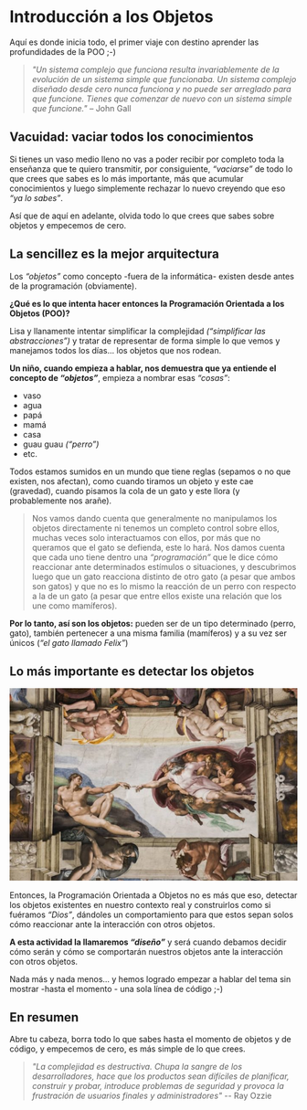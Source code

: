 # Introducción a los Objetos

Aquí es donde inicia todo, el primer viaje con destino aprender las profundidades de la POO ;-)

>_"Un sistema complejo que funciona resulta invariablemente de la evolución de un sistema simple que funcionaba. Un sistema complejo diseñado desde cero nunca funciona y no puede ser arreglado para que funcione. Tienes que comenzar de nuevo con un sistema simple que funcione."_ – John Gall

## Vacuidad: vaciar todos los conocimientos

Si tienes un vaso medio lleno no vas a poder recibir por completo toda la enseñanza que te quiero transmitir, por consiguiente, _“vaciarse”_ de todo lo que crees que sabes es lo más importante, más que acumular conocimientos y luego simplemente rechazar lo nuevo creyendo que eso _“ya lo sabes”_.

Así que de aquí en adelante, olvida todo lo que crees que sabes sobre objetos y empecemos de cero.

## La sencillez es la mejor arquitectura

Los _“objetos”_ como concepto -fuera de la informática- existen desde antes de la programación (obviamente).

**¿Qué es lo que intenta hacer entonces la Programación Orientada a los Objetos (POO)?**

Lisa y llanamente intentar simplificar la complejidad _(“simplificar las abstracciones”)_ y tratar de representar de forma simple lo que vemos y manejamos todos los días... los objetos que nos rodean.

**Un niño, cuando empieza a hablar, nos demuestra que ya entiende el concepto de _“objetos”_**, empieza a nombrar esas _“cosas”_:

- vaso
- agua
- papá
- mamá
- casa
- guau guau _(“perro”)_
- etc.

Todos estamos sumidos en un mundo que tiene reglas (sepamos o no que existen, nos afectan), como cuando tiramos un objeto y este cae (gravedad), cuando pisamos la cola de un gato y este llora (y probablemente nos arañe).

>Nos vamos dando cuenta que generalmente no manipulamos los objetos directamente ni tenemos un completo control sobre ellos, muchas veces solo interactuamos con ellos, por más que no queramos que el gato se defienda, este lo hará. Nos damos cuenta que cada uno tiene dentro una _“programación”_ que le dice cómo reaccionar ante determinados estímulos o situaciones, y descubrimos luego que un gato reacciona distinto de otro gato (a pesar que ambos son gatos) y que no es lo mismo la reacción de un perro con respecto a la de un gato (a pesar que entre ellos existe una relación que los une como mamíferos).

**Por lo tanto, así son los objetos:** pueden ser de un tipo determinado (perro, gato), también pertenecer a una misma familia (mamíferos) y a su vez ser únicos (_“el gato llamado Felix”_)

## Lo más importante es detectar los objetos

![cap-02-introduccion-a-los-objetos](./img/cap-02-introduccion-a-los-objetos-1.jpeg)

Entonces, la Programación Orientada a Objetos no es más que eso, detectar los objetos existentes en nuestro contexto real y construirlos como si fuéramos _“Dios”_, dándoles un comportamiento para que estos sepan solos cómo reaccionar ante la interacción con otros objetos.

**A esta actividad la llamaremos _“diseño”_** y será cuando debamos decidir cómo serán y cómo se comportarán nuestros objetos ante la interacción con otros objetos.

Nada más y nada menos... y hemos logrado empezar a hablar del tema sin mostrar -hasta el momento - una sola línea de código ;-)

## En resumen

Abre tu cabeza, borra todo lo que sabes hasta el momento de objetos y de código, y empecemos de cero, es más simple de lo que crees.

>_"La complejidad es destructiva. Chupa la sangre de los desarrolladores, hace que los productos sean difíciles de planificar, construir y probar, introduce problemas de seguridad y provoca la frustración de usuarios finales y administradores"_ -- Ray Ozzie

